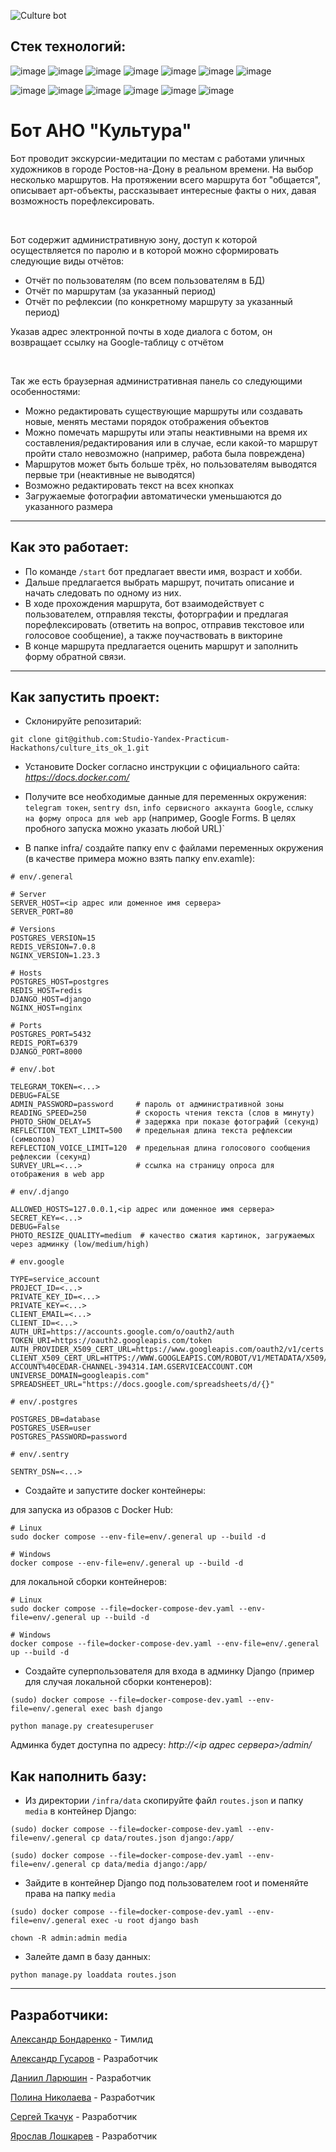 ![Culture bot](https://github.com/Studio-Yandex-Practicum-Hackathons/culture_its_ok_1/actions/workflows/culture_workflows.yml/badge.svg)

## **Стек технологий**:
![image](https://img.shields.io/badge/Python-FFD43B?style=for-the-badge&logo=python&logoColor=blue)
![image](https://img.shields.io/badge/Django-092E20?style=for-the-badge&logo=django&logoColor=green)
![image](https://img.shields.io/badge/sentry-purple?style=for-the-badge&logo=sentry)
![image](https://img.shields.io/badge/PostgreSQL-316192?style=for-the-badge&logo=postgresql&logoColor=white)
![image](https://img.shields.io/badge/redis-CC0000.svg?&style=for-the-badge&logo=redis&logoColor=white)
![image](https://img.shields.io/badge/Nginx-009639?style=for-the-badge&logo=nginx&logoColor=white)
![image](https://img.shields.io/badge/Docker-2CA5E0?style=for-the-badge&logo=docker&logoColor=white)

![image](https://img.shields.io/badge/sql%20alchemy-grey?style=for-the-badge&logo=alchemy)
![image](https://img.shields.io/badge/alembic-7FFFD4?style=for-the-badge)
![image](https://img.shields.io/badge/Google%20Sheets-34A853?style=for-the-badge&logo=google-sheets&logoColor=white)
![image](	https://img.shields.io/badge/aiogram-018bff?style=for-the-badge&logo=aiogram&logoColor=white)
![image](https://img.shields.io/badge/pydantic-FF1493?style=for-the-badge&logo=pydantic)
![image](https://img.shields.io/badge/poetry-4169E1?style=for-the-badge&logo=poetry)

# **Бот АНО "Культура"**
Бот проводит экскурсии-медитации по местам с работами уличных художников в 
городе Ростов-на-Дону в реальном времени. На выбор несколько маршрутов. 
На протяжении всего маршрута бот "общается", описывает арт-объекты, рассказывает 
интересные факты о них, давая возможность порефлексировать.

<br>

Бот содержит административную зону, доступ к которой осуществляется по паролю 
и в которой можно сформировать следующие виды отчётов:

* Отчёт по пользователям (по всем пользователям в БД)
* Отчёт по маршрутам (за указанный период)
* Отчёт по рефлексии (по конкретному маршруту за указанный период)

Указав адрес электронной почты в ходе диалога с ботом, он возвращает ссылку на 
Google-таблицу с отчётом

<br>

Так же есть браузерная административная панель со следующими особенностями:

* Можно редактировать существующие маршруты или создавать новые, менять местами порядок отображения объектов
* Можно помечать маршруты или этапы неактивными на время их составления/редактирования или в случае, если какой-то маршрут пройти стало невозможно (например, работа была повреждена)
* Маршрутов может быть больше трёх, но пользователям выводятся первые три (неактивные не выводятся)
* Возможно редактировать текст на всех кнопках
* Загружаемые фотографии автоматически уменьшаются до указанного размера

___
## Как это работает:
* По команде `/start` бот предлагает ввести имя, возраст и хобби.
* Дальше предлагается выбрать маршрут, почитать описание и начать следовать по одному из них.
* В ходе прохождения маршрута, бот взаимодействует с пользователем, отправляя тексты, 
фоторграфии и предлагая порефлексировать (ответить на вопрос, отправив текстовое 
или голосовое сообщение), а также поучаствовать в викторине
* В конце маршрута предлагается оценить маршрут и заполнить форму обратной связи.
___
## **Как запустить проект**:

- Склонируйте репозитарий:
```
git clone git@github.com:Studio-Yandex-Practicum-Hackathons/culture_its_ok_1.git
```

- Установите Docker согласно инструкции с официального сайта: _https://docs.docker.com/_
- Получите все необходимые данные для переменных окружения: `telegram токен`, 
`sentry dsn`, `info сервисного аккаунта Google`, `сслыку на форму опроса для web app` (например, Google Forms. В целях пробного запуска можно указать любой URL)`


- В папке infra/ создайте папку env с файлами переменных окружения (в качестве примера
можно взять папку env.examle):

```
# env/.general

# Server
SERVER_HOST=<ip адрес или доменное имя сервера>
SERVER_PORT=80

# Versions
POSTGRES_VERSION=15
REDIS_VERSION=7.0.8
NGINX_VERSION=1.23.3

# Hosts
POSTGRES_HOST=postgres
REDIS_HOST=redis
DJANGO_HOST=django
NGINX_HOST=nginx

# Ports
POSTGRES_PORT=5432
REDIS_PORT=6379
DJANGO_PORT=8000
```
```
# env/.bot

TELEGRAM_TOKEN=<...>
DEBUG=FALSE
ADMIN_PASSWORD=password     # пароль от административной зоны
READING_SPEED=250           # скорость чтения текста (слов в минуту)
PHOTO_SHOW_DELAY=5          # задержка при показе фотографий (секунд)
REFLECTION_TEXT_LIMIT=500   # предельная длина текста рефлексии (символов)
REFLECTION_VOICE_LIMIT=120  # предельная длина голосового сообщения рефлексии (секунд)
SURVEY_URL=<...>            # ссылка на страницу опроса для отображения в web app
```
```
# env/.django

ALLOWED_HOSTS=127.0.0.1,<ip адрес или доменное имя сервера>
SECRET_KEY=<...>
DEBUG=False
PHOTO_RESIZE_QUALITY=medium  # качество сжатия картинок, загружаемых через админку (low/medium/high)
```
```
# env.google

TYPE=service_account
PROJECT_ID=<...>
PRIVATE_KEY_ID=<...>
PRIVATE_KEY=<...>
CLIENT_EMAIL=<...>
CLIENT_ID=<...>
AUTH_URI=https://accounts.google.com/o/oauth2/auth
TOKEN_URI=https://oauth2.googleapis.com/token
AUTH_PROVIDER_X509_CERT_URL=https://www.googleapis.com/oauth2/v1/certs
CLIENT_X509_CERT_URL=HTTPS://WWW.GOOGLEAPIS.COM/ROBOT/V1/METADATA/X509/SERVICE-ACCOUNT%40CEDAR-CHANNEL-394314.IAM.GSERVICEACCOUNT.COM
UNIVERSE_DOMAIN=googleapis.com"
SPREADSHEET_URL="https://docs.google.com/spreadsheets/d/{}"
```
```
# env/.postgres

POSTGRES_DB=database
POSTGRES_USER=user
POSTGRES_PASSWORD=password
```
```
# env/.sentry

SENTRY_DSN=<...>
```

* Создайте и запустите docker контейнеры:

для запуска из образов с Docker Hub: 
```
# Linux
sudo docker compose --env-file=env/.general up --build -d

# Windows
docker compose --env-file=env/.general up --build -d
```
для локальной сборки контейнеров:
```
# Linux
sudo docker compose --file=docker-compose-dev.yaml --env-file=env/.general up --build -d

# Windows
docker compose --file=docker-compose-dev.yaml --env-file=env/.general up --build -d
```

* Создайте суперпользователя для входа в админку Django (пример для случая локальной сборки контенеров):
```
(sudo) docker compose --file=docker-compose-dev.yaml --env-file=env/.general exec bash django

python manage.py createsuperuser
```
Админка будет доступна по адресу: _http://<ip адрес сервера>/admin/_

## **Как наполнить базу**:

* Из директории `/infra/data` скопируйте файл `routes.json` и папку `media` в контейнер Django:
```
(sudo) docker compose --file=docker-compose-dev.yaml --env-file=env/.general cp data/routes.json django:/app/

(sudo) docker compose --file=docker-compose-dev.yaml --env-file=env/.general cp data/media django:/app/
```
* Зайдите в контейнер Django под пользователем root и поменяйте права на папку `media`
```
(sudo) docker compose --file=docker-compose-dev.yaml --env-file=env/.general exec -u root django bash

chown -R admin:admin media
```
* Залейте дамп в базу данных:
```
python manage.py loaddata routes.json
```
___

## **Разработчики**:
[Александр Бондаренко](https://github.com/dcomrad) - Тимлид

[Александр Гусаров](https://github.com/GUSICATC) - Разработчик

[Даниил Ларюшин](https://github.com/danlaryushin) - Разработчик

[Полина Николаева](https://github.com/STI-xa) - Разработчик

[Сергей Ткачук](https://github.com/SergeychUK92) - Разработчик

[Ярослав Лошкарев](https://github.com/94R1K) - Разработчик